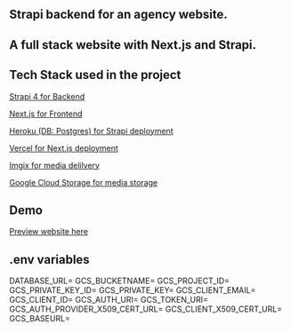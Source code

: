 ## Strapi backend for an agency website.

## A full stack website with Next.js and Strapi.

## Tech Stack used in the project

[Strapi 4 for Backend](https://strapi.io/)

[Next.js for Frontend](https://nextjs.org/)

[Heroku (DB: Postgres) for Strapi deployment](http://www.heroku.com/)

[Vercel for Next.js deployment](https://vercel.com/)

[Imgix for media delilvery](https://imgix.com)

[Google Cloud Storage for media storage](https://cloud.google.com/)

## Demo

[Preview website here](https://next-from6.vercel.app/)

## .env variables

DATABASE_URL=
GCS_BUCKETNAME=
GCS_PROJECT_ID=
GCS_PRIVATE_KEY_ID=
GCS_PRIVATE_KEY=
GCS_CLIENT_EMAIL=
GCS_CLIENT_ID=
GCS_AUTH_URI=
GCS_TOKEN_URI=
GCS_AUTH_PROVIDER_X509_CERT_URL=
GCS_CLIENT_X509_CERT_URL=
GCS_BASEURL=
